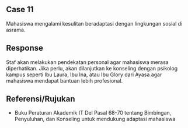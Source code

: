 ## Case 11
Mahasiswa mengalami kesulitan beradaptasi dengan lingkungan sosial di asrama.

## Response
Staf akan melakukan pendekatan personal agar mahasiswa merasa diperhatikan. Jika perlu, akan dilanjutkan ke konseling dengan psikolog kampus seperti Ibu Laura, Ibu Ina, atau Ibu Glory dari Ayasa agar mahasiswa mendapat bantuan lebih profesional.

## Referensi/Rujukan
- Buku Peraturan Akademik IT Del Pasal 68-70 tentang Bimbingan, Penyuluhan, dan Konseling untuk mendukung adaptasi mahasiswa
